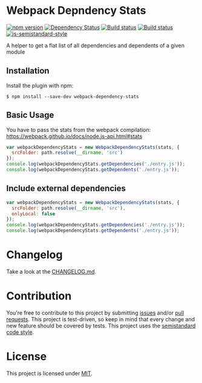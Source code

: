 Webpack Depndency Stats
========================================
[![npm version](https://badge.fury.io/js/webpack-dependency-stats.svg)](http://badge.fury.io/js/webpack-dependency-stats) [![Dependency Status](https://david-dm.org/jantimon/webpack-dependency-stats.svg)](https://david-dm.org/jantimon/webpack-dependency-stats) [![Build status](https://travis-ci.org/jantimon/webpack-dependency-stats.svg)](https://travis-ci.org/jantimon/webpack-dependency-stats) [![Build status](https://ci.appveyor.com/api/projects/status/u0798wdxt4qho7xq/branch/master?svg=true)](https://ci.appveyor.com/project/jantimon/webpack-dependency-stats/branch/master)
 [![js-semistandard-style](https://img.shields.io/badge/code%20style-semistandard-brightgreen.svg?style=flat-square)](https://github.com/Flet/semistandard)

A helper to get a flat list of all dependencies and dependents of a given module

Installation
------------

Install the plugin with npm:
```shell
$ npm install --save-dev webpack-dependency-stats
```

Basic Usage
-----------

You have to pass the stats from the webpack compilation:
https://webpack.github.io/docs/node.js-api.html#stats

```javascript
var webpackDependencyStats = new WebpackDependencyStats(stats, {
  srcFolder: path.resolve(__dirname, 'src')
});
console.log(webpackDependencyStats.getDependencies('./entry.js'));
console.log(webpackDependencyStats.getDependents('./entry.js'));
```

Include external dependencies
-----------

```javascript
var webpackDependencyStats = new WebpackDependencyStats(stats, {
  srcFolder: path.resolve(__dirname, 'src'),
  onlyLocal: false
});
console.log(webpackDependencyStats.getDependencies('./entry.js'));
console.log(webpackDependencyStats.getDependents('./entry.js'));
```

# Changelog

Take a look at the  [CHANGELOG.md](https://github.com/jantimon/webpack-dependency-stats/tree/master/CHANGELOG.md).


# Contribution

You're free to contribute to this project by submitting [issues](https://github.com/jantimon/webpack-dependency-stats/issues) and/or [pull requests](https://github.com/jantimon/webpack-dependency-stats/pulls). This project is test-driven, so keep in mind that every change and new feature should be covered by tests.
This project uses the [semistandard code style](https://github.com/Flet/semistandard).

# License

This project is licensed under [MIT](https://github.com/jantimon/webpack-dependency-stats/blob/master/LICENSE).
